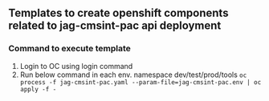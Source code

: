 ## Templates to create openshift components related to jag-cmsint-pac api deployment

### Command to execute template
1) Login to OC using login command
2) Run below command in each env. namespace dev/test/prod/tools
   ``oc process -f jag-cmsint-pac.yaml --param-file=jag-cmsint-pac.env | oc apply -f -``

